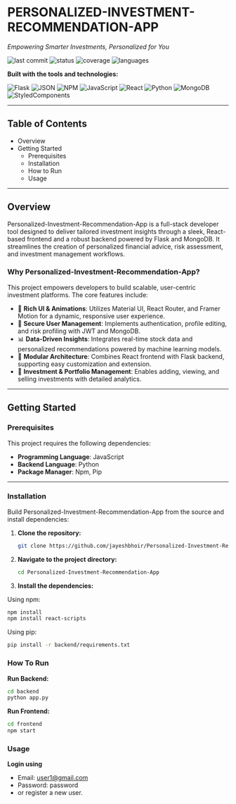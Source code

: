 # PERSONALIZED-INVESTMENT-RECOMMENDATION-APP

_Empowering Smarter Investments, Personalized for You_

![last commit](https://img.shields.io/github/last-commit/coastalseven-team-b/Personalized-Investment-Recommendation-App?style=for-the-badge)
![status](https://img.shields.io/badge/status-today-brightgreen?style=for-the-badge)
![coverage](https://img.shields.io/badge/coverage-67.7%25-blue?style=for-the-badge)
![languages](https://img.shields.io/badge/languages-3-informational?style=for-the-badge)

**Built with the tools and technologies:**

![Flask](https://img.shields.io/badge/-Flask-black?style=flat-square)
![JSON](https://img.shields.io/badge/-JSON-777?style=flat-square)
![NPM](https://img.shields.io/badge/-Npm-CB3837?style=flat-square)
![JavaScript](https://img.shields.io/badge/-JavaScript-F7DF1E?style=flat-square)
![React](https://img.shields.io/badge/-React-61DAFB?style=flat-square)
![Python](https://img.shields.io/badge/-Python-3776AB?style=flat-square)
![MongoDB](https://img.shields.io/badge/-MongoDB-4DB33D?style=flat-square)
![StyledComponents](https://img.shields.io/badge/-styledcomponents-DB7093?style=flat-square)

---

## Table of Contents

- Overview
- Getting Started
  - Prerequisites
  - Installation
  - How to Run
  - Usage

---

## Overview

Personalized-Investment-Recommendation-App is a full-stack developer tool designed to deliver tailored investment insights through a sleek, React-based frontend and a robust backend powered by Flask and MongoDB. It streamlines the creation of personalized financial advice, risk assessment, and investment management workflows.

### Why Personalized-Investment-Recommendation-App?

This project empowers developers to build scalable, user-centric investment platforms. The core features include:

- 🎨 **Rich UI & Animations**: Utilizes Material UI, React Router, and Framer Motion for a dynamic, responsive user experience.
- 🔐 **Secure User Management**: Implements authentication, profile editing, and risk profiling with JWT and MongoDB.
- 📊 **Data-Driven Insights**: Integrates real-time stock data and personalized recommendations powered by machine learning models.
- 🧱 **Modular Architecture**: Combines React frontend with Flask backend, supporting easy customization and extension.
- 💼 **Investment & Portfolio Management**: Enables adding, viewing, and selling investments with detailed analytics.

---

## Getting Started

### Prerequisites

This project requires the following dependencies:

- **Programming Language**: JavaScript
- **Backend Language**: Python
- **Package Manager**: Npm, Pip

---

### Installation

Build Personalized-Investment-Recommendation-App from the source and install dependencies:

1. **Clone the repository:**

   ```bash
   git clone https://github.com/jayeshbhoir/Personalized-Investment-Recommendation-App

2. **Navigate to the project directory:**
   ```bash
   cd Personalized-Investment-Recommendation-App
3. **Install the dependencies:**

Using npm:
   ```bash
   npm install
   npm install react-scripts
```
Using pip:
   ```bash
   pip install -r backend/requirements.txt
```

### How To Run
**Run Backend:**
   ```bash
   cd backend
   python app.py
```
**Run Frontend:**
   ```bash
   cd frontend
   npm start
```

### Usage

**Login using**
- Email: user1@gmail.com
- Password: password
- or register a new user.








